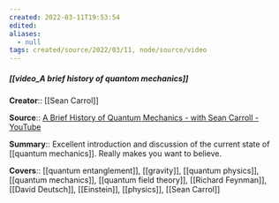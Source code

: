 ```yaml
---
created: 2022-03-11T19:53:54 
edited: 
aliases:
  - null
tags: created/source/2022/03/11, node/source/video
---
```


##### [[video_A brief history of quantom mechanics]]

**Creator**:: [[Sean Carrol]]
 
**Source**:: [A Brief History of Quantum Mechanics - with Sean Carroll - YouTube](https://www.youtube.com/watch?v=5hVmeOCJjOU)

**Summary**:: Excellent introduction and discussion of the current state of [[quantum mechanics]]. Really makes you want to believe.

**Covers**:: [[quantum entanglement]], [[gravity]], [[quantum physics]], [[quantum mechanics]], [[quantum field theory]], [[Richard Feynman]], [[David Deutsch]], [[Einstein]], [[physics]], [[Sean Carrol]]

